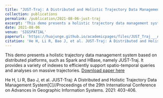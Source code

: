 ```yaml
---
title: "JUST-Traj: A Distributed and Holistic Trajectory Data Management System"
collection: publications
permalink: /publication/2021-08-06-just-traj
excerpt: 'This demo presents a holistic trajectory data management system based on distributed platforms, such as Spark and HBase, namely JUST-Traj. It provides a variety of indexes to efficiently support spatio-temporal queries and analyses on massive trajectories.'
date: 2021-08-06
venue: 'SIGSPATIAL'
paperurl: 'https://huajunge.github.io/academicpages/files/JUST_Traj___A_Distributed_and_Holistic__Trajectory_Data_Management_System_Demo_Paper.pdf'
citation: 'He H, Li R, Bao J, et al. JUST-Traj: A Distributed and Holistic Trajectory Data Management System[C]//Proceedings of the 29th International Conference on Advances in Geographic Information Systems. 2021: 403-406.'
---
```

This demo presents a holistic trajectory data management system based on distributed platforms, such as Spark and HBase, namely JUST-Traj. It provides a variety of indexes to efficiently support spatio-temporal queries and analyses on massive trajectories.
[Download paper here](https://huajunge.github.io/academicpages/files/JUST_Traj___A_Distributed_and_Holistic__Trajectory_Data_Management_System_Demo_Paper.pdf)

He H, Li R, Bao J, et al. JUST-Traj: A Distributed and Holistic Trajectory Data Management System[C]//Proceedings of the 29th International Conference on Advances in Geographic Information Systems. 2021: 403-406.